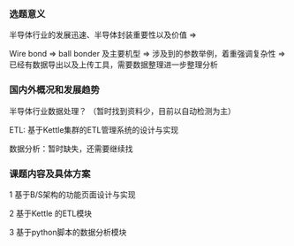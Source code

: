 ### 选题意义

半导体行业的发展迅速、半导体封装重要性以及价值 => 

Wire bond  => ball bonder 及主要机型 => 涉及到的参数举例，着重强调复杂性 =>  已经有数据导出以及上传工具，需要数据整理进一步整理分析

### **国内外概况和发展趋势**

半导体行业数据处理？ （暂时找到资料少，目前以自动检测为主）

ETL: 基于Kettle集群的ETL管理系统的设计与实现

数据分析：暂时缺失，还需要继续找

### 课题内容及具体方案

1 基于B/S架构的功能页面设计与实现

2 基于Kettle 的ETL模块

3 基于python脚本的数据分析模块